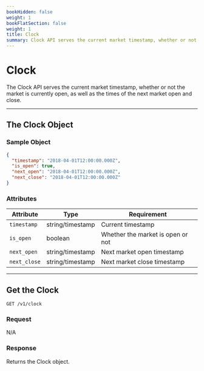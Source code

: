 ```yaml
---
bookHidden: false
weight: 1
bookFlatSection: false
weight: 1
title: Clock
summary: Clock API serves the current market timestamp, whether or not the market is currently open, as well as the times of the next market open and close.
---
```


# Clock

The Clock API serves the current market timestamp, whether or not the market is currently open, as well as the times of the next market open and close.

---

## **The Clock Object**

### Sample Object

```json
{
  "timestamp": "2018-04-01T12:00:00.000Z",
  "is_open": true,
  "next_open": "2018-04-01T12:00:00.000Z",
  "next_close": "2018-04-01T12:00:00.000Z"
}
```

### Attributes

| Attribute    | Type             | Requirement                       |
| ------------ | ---------------- | --------------------------------- |
| `timestamp`  | string/timestamp | Current timestamp                 |
| `is_open`    | boolean          | Whether the market is open or not |
| `next_open`  | string/timestamp | Next market open timestamp        |
| `next_close` | string/timestamp | Next market close timestamp       |

---

## **Get the Clock**

`GET /v1/clock`

### Request

N/A

### Response

Returns the Clock object.

&nbsp;
